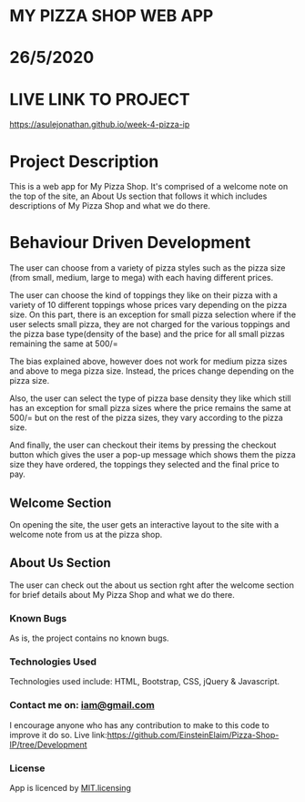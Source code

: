 # MY PIZZA SHOP WEB APP

# 26/5/2020

# LIVE LINK TO PROJECT
 https://asulejonathan.github.io/week-4-pizza-ip

# Project Description
This is a web app for  My Pizza Shop. It's comprised of a welcome note on the top of the site, an About Us section that follows it which includes descriptions of My Pizza Shop and what we do there.

# Behaviour Driven Development
The user can choose from a variety of pizza styles such as the pizza size (from small, medium, large to mega) with each having different prices.

The user can choose the kind of toppings they like on their pizza with a variety of 10 different toppings whose prices vary depending on the pizza size. On this part, there is an exception for small pizza selection where if the user selects small pizza, they are not charged for the various toppings and the pizza base type(density of the base) and the price for all small pizzas remaining the same at 500/=

The bias explained above, however does not work for medium pizza sizes and above to mega pizza size. Instead, the prices change depending on the pizza size.

Also, the user can select the type of pizza base density they like which still has an exception for small pizza sizes where the price remains the same at 500/= but on the rest of the pizza sizes, they vary according to the pizza size.

And finally, the user can checkout their items by pressing the checkout button which gives the user a pop-up message which shows them the pizza size they have ordered, the toppings they selected and the final price to pay.
## Welcome Section
On opening the site, the user gets an interactive layout to the site with a welcome note from us at the pizza shop.

## About Us Section
The user can check out the about us section rght after the welcome section for brief details about My Pizza Shop and what we do there.

### Known Bugs
As is, the project contains no known bugs.

### Technologies Used
Technologies used include:
HTML, Bootstrap, CSS, jQuery & Javascript.

### Contact me on: iam@gmail.com
I encourage anyone who has any contribution to make to this code to improve it do so. 
Live link:https://github.com/EinsteinElaim/Pizza-Shop-IP/tree/Development


### License
App is licenced by [MIT.licensing](LICENCE.txt)
